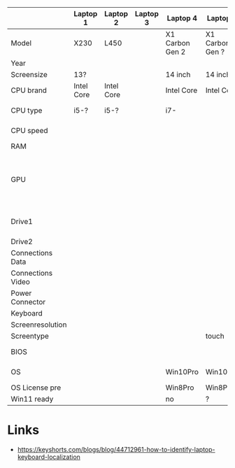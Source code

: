 |                   | Laptop 1   | Laptop 2   | Laptop 3 | Laptop 4        | Laptop 5        | Laptop 6   | Laptop 7                         | Laptop 8                                    | Laptop 9 | Laptop 10 |
|-------------------|------------|------------|----------|-----------------|-----------------|------------|----------------------------------|---------------------------------------------|----------|-----------|
| Model             | X230       | L450       |          | X1 Carbon Gen 2 | X1 Carbon Gen ? | T430s      | T430                             | T430s                                       |          |           |
| Year              |            |            |          |                 |                 |            |                                  |                                             |          |           |
| Screensize        | 13?        |            |          | 14 inch         | 14 inch         | 14 inch    | 14 inch                          | 14 inch                                     |          |           |
| CPU brand         | Intel Core | Intel Core |          | Intel Core      | Intel Core      | Intel Core | Intel Core                       | Intel Core                                  |          |           |
| CPU type          | i5-?       | i5-?       |          | i7-             |                 | i5-3320M   | i5-3230M                         | i7-3520M                                    |          |           |
| CPU speed         |            |            |          |                 |                 | 2.60GHz    | 2.60GHz x4                       | 2.90 2cores                                 |          |           |
| RAM               |            |            |          |                 |                 | 4GB        | 8GB                              | 16GB                                        |          |           |
| GPU               |            |            |          |                 |                 |            | Intel HD Graphics 4000 (IVB GT2) | Intel HD Graphics 4000, NVIDIA NVS 5200M    |          |           |
| Drive1            |            |            |          |                 |                 |            | 240GB                            | 120GB INTENSO SSD                           |          |           |
| Drive2            |            |            |          |                 |                 |            |                                  |                                             |          |           |
| Connections Data  |            |            |          |                 |                 |            |                                  |                                             |          |           |
| Connections Video |            |            |          |                 |                 |            |                                  |                                             |          |           |
| Power Connector   |            |            |          |                 |                 | round      | round                            | round                                       |          |           |
| Keyboard          |            |            |          |                 |                 | Swiss      | German                           | German                                      |          |           |
| Screenresolution  |            |            |          |                 |                 |            |                                  | 1600x900                                    |          |           |
| Screentype        |            |            |          |                 | touch           |            |                                  |                                             |          |           |
| BIOS              |            |            |          |                 |                 | 2019-09-10 | 2019-08-07                       | 2019-09-10                                  |          |           |
| OS                |            |            |          | Win10Pro        | Win10Pro        | Win10Pro   | Ubuntu 23.10                     | Win10Pro                                    |          |           |
| OS License pre    |            |            |          | Win8Pro         | Win8Pro         | Win8Pro    | Win8Pro                          | Win8Pro                                     |          |           |
| Win11 ready       |            |            |          | no              | ?               | no         | no                               | no                                          |          |           |


# Links
- https://keyshorts.com/blogs/blog/44712961-how-to-identify-laptop-keyboard-localization

